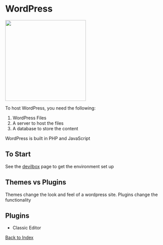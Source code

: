 # WordPress

<img src="https://s.w.org/style/images/about/WordPress-logotype-standard.png" width=256px>

To host WordPress, you need the following:

1. WordPress Files
2. A server to host the files
3. A database to store the content

WordPress is built in PHP and JavaScript

## To Start

See the [devilbox](./devilbox.md) page to get the environment set up

## Themes vs Plugins

Themes change the look and feel of a wordpress site. Plugins change the functionality

## Plugins

- Classic Editor

[Back to Index](index.md)

